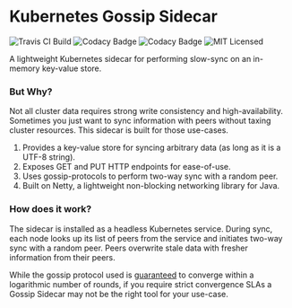 # Kubernetes Gossip Sidecar


![Travis CI Build](https://travis-ci.org/NiftySoft/k8s-gossip-sidecar.svg?branch=master)
![Codacy Badge](https://api.codacy.com/project/badge/Grade/090f054b569a4074864f3a9e260850b8)
![Codacy Badge](https://api.codacy.com/project/badge/Coverage/090f054b569a4074864f3a9e260850b8)
![MIT Licensed](https://img.shields.io/badge/license-MIT-blue.svg)


A lightweight Kubernetes sidecar for performing slow-sync on an in-memory key-value
store.

### But Why?

Not all cluster data requires strong write consistency and high-availability. Sometimes you
just want to sync information with peers without taxing cluster resources. This sidecar is
built for those use-cases.

1. Provides a key-value store for syncing arbitrary data (as long as it is a UTF-8 string).
1. Exposes GET and PUT HTTP endpoints for ease-of-use.
1. Uses gossip-protocols to perform two-way sync with a random peer.
1. Built on Netty, a lightweight non-blocking networking library for Java.

### How does it work?

The sidecar is installed as a headless Kubernetes service. During sync, each node looks up
its list of peers from the service and initiates two-way sync with a random peer. Peers 
overwrite stale data with fresher information from their peers.

While the gossip protocol used is [guaranteed](http://disi.unitn.it/~montreso/ds/papers/montresor17.pdf) 
to converge within a logarithmic number of rounds, if you require strict convergence SLAs
a Gossip Sidecar may not be the right tool for your use-case.
